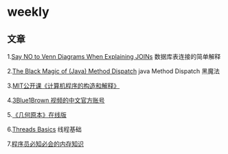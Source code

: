 # weekly

## 文章
1.[Say NO to Venn Diagrams When Explaining JOINs](https://blog.jooq.org/2016/07/05/say-no-to-venn-diagrams-when-explaining-joins/)
数据库表连接的简单解释

2.[The Black Magic of (Java) Method Dispatch](https://shipilev.net/blog/2015/black-magic-method-dispatch/)
java Method Dispatch 黑魔法

3.[MIT公开课《计算机程序的构造和解释》](https://www.easemob.com/news/2115)

4.[3Blue1Brown 视频的中文官方账号](https://space.bilibili.com/88461692/video)

5.[《几何原本》在线版](https://www.c82.net/euclid/)

6.[Threads Basics](http://www.hpl.hp.com/techreports/2009/HPL-2009-259html.html)
线程基础

7.[程序员必知必会的内存知识](https://akkadia.org/drepper/cpumemory.pdf)
